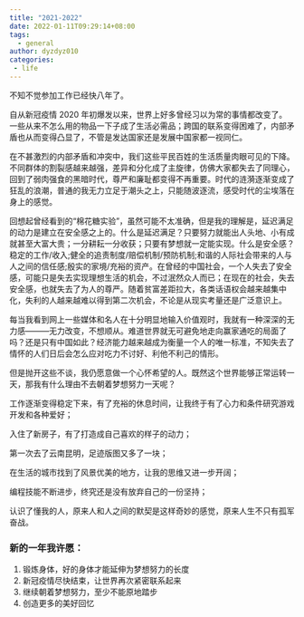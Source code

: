 ```yaml
---
title: "2021-2022"
date: 2022-01-11T09:29:14+08:00
tags:
  - general
author: dyzdyz010
categories: 
 - life
---
```


不知不觉参加工作已经快八年了。

自从新冠疫情 2020 年初爆发以来，世界上好多曾经习以为常的事情都改变了。一些从来不怎么用的物品一下子成了生活必需品；跨国的联系变得困难了，内部矛盾也从而变得凸显了，不管是发达国家还是发展中国家都一视同仁。

在不甚激烈的内部矛盾和冲突中，我们这些平民百姓的生活质量肉眼可见的下降。不同群体的割裂感越来越强，差异和分化成了主旋律，仿佛大家都失去了同理心，回到了弱肉强食的黑暗时代，尊严和廉耻都变得不再重要。时代的涟漪逐渐变成了狂乱的浪潮，普通的我无力立足于潮头之上，只能随波逐流，感受时代的尘埃落在身上的感觉。

回想起曾经看到的“棉花糖实验”，虽然可能不太准确，但是我的理解是，延迟满足的动力是建立在安全感之上的。什么是延迟满足？只要努力就能出人头地、小有成就甚至大富大贵；一分耕耘一分收获；只要有梦想就一定能实现。什么是安全感？稳定的工作/收入;健全的追责制度/赔偿机制/预防机制;和谐的人际社会带来的人与人之间的信任感;殷实的家境/充裕的资产。在曾经的中国社会，一个人失去了安全感，可能只是失去实现理想生活的机会，不过泯然众人而已；在现在的社会，失去安全感，也就失去了为人的尊严。随着贫富差距拉大，各类话语权会越来越集中化，失利的人越来越难以得到第二次机会，不论是从现实考量还是广泛意识上。

每当我看到网上一些媒体和名人在十分明显地输入价值观时，我就有一种深深的无力感———无力改变，不想顺从。难道世界就无可避免地走向赢家通吃的局面了吗？还是只有中国如此？经济能力越来越成为衡量一个人的唯一标准，不知失去了情怀的人们日后会怎么应对吃力不讨好、利他不利己的情形。

但是抛开这些不谈，我仍愿意做一个心怀希望的人。既然这个世界能够正常运转一天，那我有什么理由不去朝着梦想努力一天呢？

工作逐渐变得稳定下来，有了充裕的休息时间，让我终于有了心力和条件研究游戏开发和各种爱好；

入住了新房子，有了打造成自己喜欢的样子的动力；

第一次去了云南昆明，足迹版图又多了一块；

在生活的城市找到了风景优美的地方，让我的思维又进一步开阔；

编程技能不断进步，终究还是没有放弃自己的一份坚持；

认识了懂我的人，原来人和人之间的默契是这样奇妙的感觉，原来人生不只有孤军奋战。

### 新的一年我许愿：

1. 锻炼身体，好的身体才能延伸为梦想努力的长度
2. 新冠疫情尽快结束，让世界再次紧密联系起来
3. 继续朝着梦想努力，至少不能原地踏步
4. 创造更多的美好回忆
